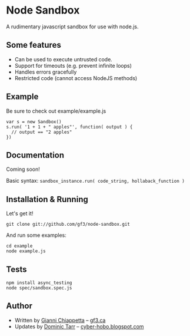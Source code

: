 # Node Sandbox

A rudimentary javascript sandbox for use with node.js.

## Some features

- Can be used to execute untrusted code.
- Support for timeouts (e.g. prevent infinite loops)
- Handles errors gracefully
- Restricted code (cannot access NodeJS methods)

## Example

Be sure to check out example/example.js

    var s = new Sandbox()
    s.run( '1 + 1 + " apples"', function( output ) {
      // output == "2 apples"
    })

## Documentation

Coming soon!

Basic syntax: `sandbox_instance.run( code_string, hollaback_function )`

## Installation & Running

Let's get it!

    git clone git://github.com/gf3/node-sandbox.git

And run some examples:

    cd example
    node example.js

## Tests

    npm install async_testing
    node spec/sandbox.spec.js

## Author

- Written by [Gianni Chiappetta](http://github.com/gf3) &ndash; [gf3.ca](http://gf3.ca)
- Updates by [Dominic Tarr](http://github.com/dominictarr) &ndash; [cyber-hobo.blogspot.com](http://cyber-hobo.blogspot.com/)

